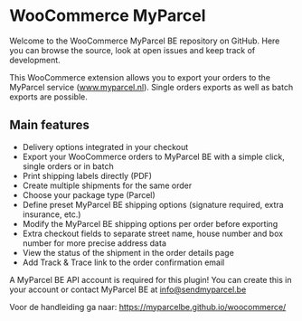 # WooCommerce MyParcel
Welcome to the WooCommerce MyParcel BE repository on GitHub. Here you can browse the source, look at open issues and keep track of development.

This WooCommerce extension allows you to export your orders to the MyParcel service (www.myparcel.nl). Single orders exports as well as batch exports are possible.

## Main features
- Delivery options integrated in your checkout
- Export your WooCommerce orders to MyParcel BE with a simple click, single orders or in batch
- Print shipping labels directly (PDF)
- Create multiple shipments for the same order
- Choose your package type (Parcel)
- Define preset MyParcel BE shipping options (signature required, extra insurance, etc.)
- Modify the MyParcel BE shipping options per order before exporting
- Extra checkout fields to separate street name, house number and box number for more precise address data
- View the status of the shipment in the order details page
- Add Track & Trace link to the order confirmation email

A MyParcel BE API account is required for this plugin! You can create this in your account or contact MyParcel BE at info@sendmyparcel.be

Voor de handleiding ga naar: https://myparcelbe.github.io/woocommerce/
